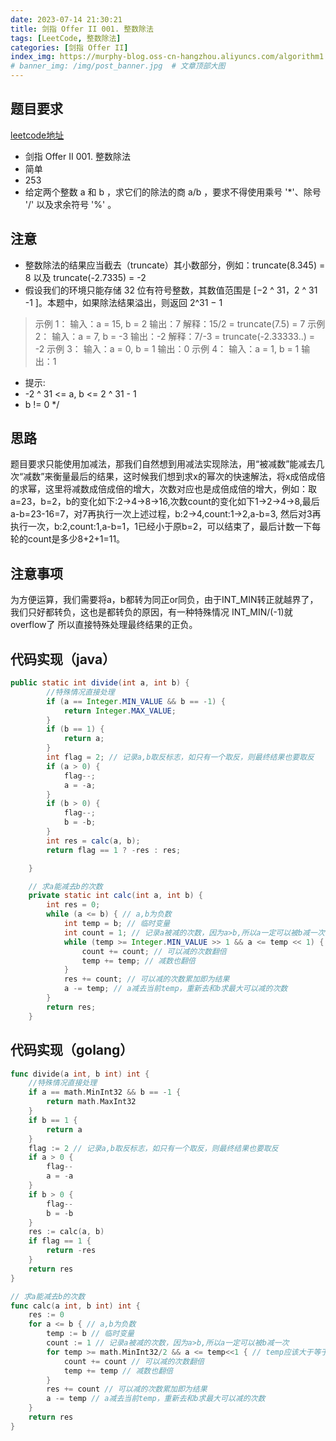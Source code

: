 ```yaml
---
date: 2023-07-14 21:30:21
title: 剑指 Offer II 001. 整数除法
tags: [LeetCode, 整数除法]
categories: [剑指 Offer II]
index_img: https://murphy-blog.oss-cn-hangzhou.aliyuncs.com/algorithm1.jpg    # 封面图
# banner_img: /img/post_banner.jpg  # 文章顶部大图
---
```

## 题目要求

[leetcode地址](https://leetcode.cn/problems/xoh6Oh/?envType=study-plan-v2&id=coding-interviews-special)

* 剑指 Offer II 001. 整数除法
* 简单
* 253
* 给定两个整数 a 和 b ，求它们的除法的商 a/b ，要求不得使用乘号 '*'、除号 '/' 以及求余符号 '%' 。

## 注意

* 整数除法的结果应当截去（truncate）其小数部分，例如：truncate(8.345) = 8 以及 truncate(-2.7335) = -2
* 假设我们的环境只能存储 32 位有符号整数，其数值范围是 [−2 ^ 31，2 ^ 31 -1 ]。本题中，如果除法结果溢出，则返回 2^31 − 1

 > 示例 1：
  输入：a = 15, b = 2
  输出：7
  解释：15/2 = truncate(7.5) = 7
  示例 2：
  输入：a = 7, b = -3
  输出：-2
  解释：7/-3 = truncate(-2.33333..) = -2
  示例 3：
  输入：a = 0, b = 1
  输出：0
  示例 4：
  输入：a = 1, b = 1
  输出：1

* 提示:
* -2 ^ 31 <= a, b <= 2 ^ 31 - 1
* b != 0
 */

## 思路

题目要求只能使用加减法，那我们自然想到用减法实现除法，用“被减数”能减去几次“减数”来衡量最后的结果，这时候我们想到求x的幂次的快速解法，将x成倍成倍的求幂，这里将减数成倍成倍的增大，次数对应也是成倍成倍的增大，例如：取a=23，b=2，b的变化如下:2->4->8->16,次数count的变化如下1->2->4->8,最后a-b=23-16=7，对7再执行一次上述过程，b:2->4,count:1->2,a-b=3, 然后对3再执行一次，b:2,count:1,a-b=1，1已经小于原b=2，可以结束了，最后计数一下每轮的count是多少8+2+1=11。

## 注意事项

为方便运算，我们需要将a，b都转为同正or同负，由于INT_MIN转正就越界了，我们只好都转负，这也是都转负的原因，有一种特殊情况 INT_MIN/(-1)就overflow了 所以直接特殊处理最终结果的正负。

## 代码实现（java）

```java
public static int divide(int a, int b) {
        //特殊情况直接处理
        if (a == Integer.MIN_VALUE && b == -1) {
            return Integer.MAX_VALUE;
        }
        if (b == 1) {
            return a;
        }
        int flag = 2; // 记录a,b取反标志，如只有一个取反，则最终结果也要取反
        if (a > 0) {
            flag--;
            a = -a;
        }
        if (b > 0) {
            flag--;
            b = -b;
        }
        int res = calc(a, b);
        return flag == 1 ? -res : res;

    }

    // 求a能减去b的次数
    private static int calc(int a, int b) {
        int res = 0;
        while (a <= b) { // a,b为负数
            int temp = b; // 临时变量
            int count = 1; // 记录a被减的次数，因为a>b,所以a一定可以被b减一次
            while (temp >= Integer.MIN_VALUE >> 1 && a <= temp << 1) { // temp应该大于等于最小值的二分之一，否则会导致溢出。a的绝对值应该比temp*2还小
                count += count; // 可以减的次数翻倍
                temp += temp; // 减数也翻倍
            }
            res += count; // 可以减的次数累加即为结果
            a -= temp; // a减去当前temp，重新去和b求最大可以减的次数
        }
        return res;
    }
```

## 代码实现（golang）

```go
func divide(a int, b int) int {
    //特殊情况直接处理
    if a == math.MinInt32 && b == -1 {
        return math.MaxInt32
    }
    if b == 1 {
        return a
    }
    flag := 2 // 记录a,b取反标志，如只有一个取反，则最终结果也要取反
    if a > 0 {
        flag--
        a = -a
    }
    if b > 0 {
        flag--
        b = -b
    }
    res := calc(a, b)
    if flag == 1 {
        return -res
    }
    return res
}

// 求a能减去b的次数
func calc(a int, b int) int {
    res := 0
    for a <= b { // a,b为负数
        temp := b // 临时变量
        count := 1 // 记录a被减的次数，因为a>b,所以a一定可以被b减一次
        for temp >= math.MinInt32/2 && a <= temp<<1 { // temp应该大于等于最小值的二分之一，否则会导致溢出。a的绝对值应该比temp*2还小
            count += count // 可以减的次数翻倍
            temp += temp // 减数也翻倍
        }
        res += count // 可以减的次数累加即为结果
        a -= temp // a减去当前temp，重新去和b求最大可以减的次数
    }
    return res
}
```
